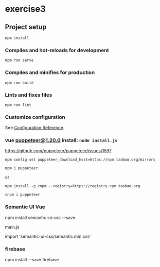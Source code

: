 # exercise3

## Project setup
```
npm install
```

### Compiles and hot-reloads for development
```
npm run serve
```

### Compiles and minifies for production
```
npm run build
```

### Lints and fixes files
```
npm run lint
```

### Customize configuration
See [Configuration Reference](https://cli.vuejs.org/config/).

### vue puppeteer@1.20.0 install: `node install.js`
https://github.com/puppeteer/puppeteer/issues/1597
```
npm config set puppeteer_download_host=https://npm.taobao.org/mirrors

npm i puppeteer
```
or
```
npm install -g cnpm --registry=https://registry.npm.taobao.org

cnpm i puppeteer
```

### Semantic UI Vue
npm install semantic-ui-css --save

main.js 

import 'semantic-ui-css/semantic.min.css'

### firebase
npm install --save firebase
